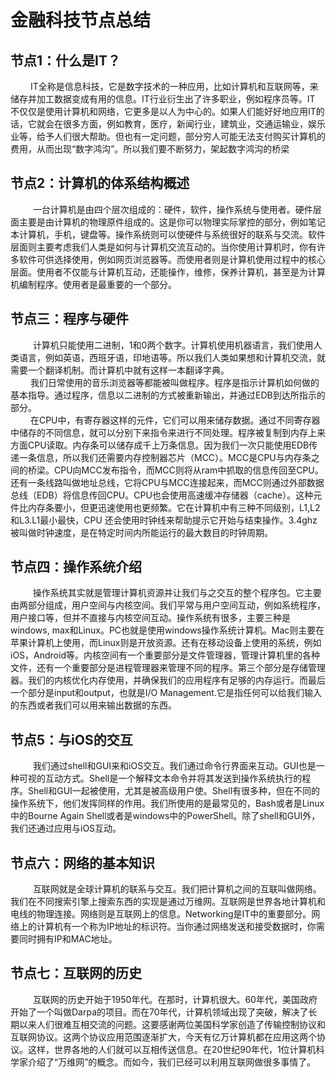 # 金融科技节点总结
## 节点1：什么是IT？
&emsp;&emsp;  IT全称是信息科技，它是数字技术的一种应用，比如计算机和互联网等，来储存并加工数据变成有用的信息。IT行业衍生出了许多职业，例如程序员等。IT 不仅仅是使用计算机和网络，它更多是以人为中心的。如果人们能好好地应用IT的话，它就会在很多方面，例如教育，医疗，新闻行业，建筑业，交通运输业，娱乐业等，给予人们很大帮助。但也有一定问题，部分穷人可能无法支付购买计算机的费用，从而出现“数字鸿沟”。所以我们要不断努力，架起数字鸿沟的桥梁
## 节点2：计算机的体系结构概述
&emsp; &emsp; 一台计算机是由四个层次组成的：硬件，软件，操作系统与使用者。硬件层面主要是由计算机的物理原件组成的。这是你可以物理实际掌控的部分，例如笔记本计算机，手机，键盘等。操作系统则可以使硬件与系统很好的联系与交流。软件层面则主要考虑我们人类是如何与计算机交流互动的。当你使用计算机时，你有许多软件可供选择使用，例如网页浏览器等。而使用者则是计算机使用过程中的核心层面。使用者不仅能与计算机互动，还能操作，维修，保养计算机，甚至是为计算机编制程序。使用者是最重要的一个部分。
## 节点三：程序与硬件
&emsp; &emsp; 计算机只能使用二进制，1和0两个数字。计算机使用机器语言，我们使用人类语言，例如英语，西班牙语，印地语等。所以我们人类如果想和计算机交流，就需要一个翻译机制。而计算机中就有这样一本翻译字典。
<br/>
&emsp;&emsp;  我们日常使用的音乐浏览器等都能被叫做程序。程序是指示计算机如何做的基本指导。通过程序，信息以二进制的方式被重新输出，并通过EDB到达所指示的部分。 
<br/>
&emsp;&emsp;  在CPU中，有寄存器这样的元件，它们可以用来储存数据。通过不同寄存器中储存的不同信息，就可以分别下来指令来进行不同处理。程序被复制到内存上来方面CPU读取。内存条可以储存成千上万条信息。因为我们一次只能使用EDB传递一条信息，所以我们还需要内存控制器芯片（MCC）。MCC是CPU与内存条之间的桥梁。CPU向MCC发布指令，而MCC则将从ram中抓取的信息传回至CPU。还有一条线路叫做地址总线，它将CPU与MCC连接起来，而MCC则通过外部数据总线（EDB）将信息传回CPU。CPU也会使用高速缓冲存储器（cache）。这种元件比内存条要小，但更迅速使用也更频繁。它在计算机中有三种不同级别，L1,L2和L3.L1最小最快，CPU 还会使用时钟线来帮助提示它开始与结束操作。3.4ghz被叫做时钟速度，是在特定时间内所能运行的最大数目的时钟周期。
 ## 节点四：操作系统介绍
 &emsp; &emsp; 操作系统其实就是管理计算机资源并让我们与之交互的整个程序包。它主要由两部分组成，用户空间与内核空间。我们平常与用户空间互动，例如系统程序，用户接口等，但并不直接与内核空间互动。操作系统有很多，主要三种是windows, max和Linux。PC也就是使用windows操作系统计算机。Mac则主要在苹果计算机上使用，而Linux则是开放资源。还有在移动设备上使用的系统，例如iOS，Android等。内核空间有一个重要部分是文件管理器，管理计算机里的各种文件，还有一个重要部分是进程管理器来管理不同的程序。第三个部分是存储管理器。我们的内核优化内存使用，并确保我们的应用程序有足够的内存运行。而最后一个部分是input和output，也就是I/O Management.它是指任何可以给我们输入的东西或者我们可以用来输出数据的东西。
 ## 节点5：与iOS的交互
 &emsp; &emsp; 我们通过shell和GUI来和iOS交互。我们通过命令行界面来互动。GUI也是一种可视的互动方式。Shell是一个解释文本命令并将其发送到操作系统执行的程序。Shell和GUI一起被使用，尤其是被高级用户使。Shell有很多种，但在不同的操作系统下，他们发挥同样的作用。我们所使用的是最常见的，Bash或者是Linux中的Bourne Again Shell或者是windows中的PowerShell。除了shell和GUI外，我们还通过应用与iOS互动。
## 节点六：网络的基本知识 
&emsp; &emsp; 互联网就是全球计算机的联系与交互。我们把计算机之间的互联叫做网络。我们在不同搜索引擎上搜索东西的实现是通过万维网。互联网是世界各地计算机和电线的物理连接。网络则是互联网上的信息。Networking是IT中的重要部分。网络上的计算机有一个称为IP地址的标识符。当你通过网络发送和接受数据时，你需要同时拥有IP和MAC地址。
## 节点七：互联网的历史
&emsp; &emsp; 互联网的历史开始于1950年代。在那时，计算机很大。60年代，美国政府开始了一个叫做Darpa的项目。而在70年代，计算机领域出现了突破，解决了长期以来人们很难互相交流的问题。这要感谢两位美国科学家创造了传输控制协议和互联网协议。这两个协议应用范围逐渐扩大，今天有亿万计算机都在应用这两个协议。这样，世界各地的人们就可以互相传送信息。在20世纪90年代，1位计算机科学家介绍了“万维网”的概念。而如今，我们已经可以利用互联网做很多事情了。
